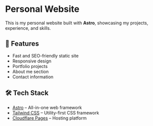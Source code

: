 # Personal Website

This is my personal website built with **Astro**, showcasing my projects, experience, and skills.

## 🚀 Features
- Fast and SEO-friendly static site
- Responsive design
- Portfolio projects
- About me section
- Contact information

## 🛠 Tech Stack
- [Astro](https://astro.build/) – All-in-one web framework
- [Tailwind CSS](https://tailwindcss.com/) – Utility-first CSS framework
- [Cloudflare Pages](https://pages.cloudflare.com/) – Hosting platform
